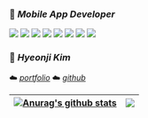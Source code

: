 ### 🌱 *Mobile App Developer*

   <img src="https://img.shields.io/badge/Android-3DDC84?style=flat-square&logo=Android&logoColor=white"/>  <img src="https://img.shields.io/badge/Java-007396?style=flat&logo=OpenJDK&logoColor=white"/>  <img src="https://img.shields.io/badge/JavaScript-F7DF1E?style=flat-square&logo=JavaScript&logoColor=white"/>    <img src="https://img.shields.io/badge/CSS3-1572B6?style=flat-square&logo=CSS3&logoColor=white"/>  <img src="https://img.shields.io/badge/HTML5-E34F26?style=flat-square&logo=HTML5&logoColor=white"/>    <img src="https://img.shields.io/badge/C-A8B9CC?style=flat-square&logo=C&logoColor=white"/>  <img src="https://img.shields.io/badge/React-61DAFB?style=flat-square&logo=React&logoColor=white"/>  <img src="https://img.shields.io/badge/Kotlin-7F52FF?style=flat-square&logo=Kotlin&logoColor=white"/>
  
   
### 🌹 *Hyeonji Kim*
  ☁️ <I>[portfolio](https://hyeonji14.notion.site/95a8fc457a2d48c1a39343cfd74a013e)  </I> ☁️ <I>[github](https://www.github.com/Hyeonji-14) </I>
   

 | <a href="https://github.com/Hyeonji-14/github-readme-stats"><img align="center" src="https://github-readme-stats.vercel.app/api?username=Hyeonji-14&show_icons=true&include_all_commits=true&theme=buefy&hide_border=true" alt="Anurag's github stats" /> | </a><a href="https://github.com/Hyeonji-14/github-readme-stats"><img align="center" src="https://github-readme-stats.vercel.app/api/top-langs/?username=Hyeonji-14&layout=compact&theme=buefy&hide_border=true" /></a> |
 | ------------- | ------------- |
